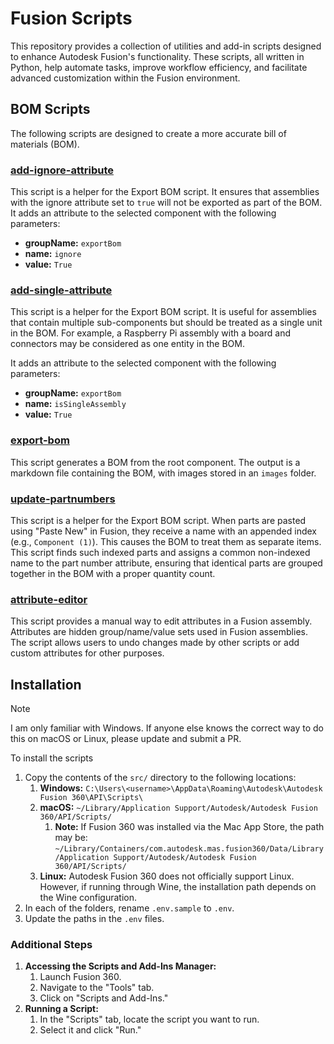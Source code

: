 # Fusion Scripts
This repository provides a collection of utilities and add-in scripts designed to enhance Autodesk Fusion's functionality. These scripts, all written in Python, help automate tasks, improve workflow efficiency, and facilitate advanced customization within the Fusion environment.

## BOM Scripts
The following scripts are designed to create a more accurate bill of materials (BOM).

### [add-ignore-attribute](src/add-ignore-attribute/add-ignore-attribute.py)
This script is a helper for the Export BOM script. It ensures that assemblies with the ignore attribute set to `true` will not be exported as part of the BOM. It adds an attribute to the selected component with the following parameters:

- **groupName:** `exportBom`
- **name:** `ignore`
- **value:** `True`

### [add-single-attribute](src/add-single-attribute/add-single-attribute.py)
This script is a helper for the Export BOM script. It is useful for assemblies that contain multiple sub-components but should be treated as a single unit in the BOM. For example, a Raspberry Pi assembly with a board and connectors may be considered as one entity in the BOM.

It adds an attribute to the selected component with the following parameters:

- **groupName:** `exportBom`
- **name:** `isSingleAssembly`
- **value:** `True`

### [export-bom](src/export-bom/export-bom.py)
This script generates a BOM from the root component. The output is a markdown file containing the BOM, with images stored in an `images` folder.

### [update-partnumbers](src/update-partnumbers/update-partnumbers.py)
This script is a helper for the Export BOM script. When parts are pasted using "Paste New" in Fusion, they receive a name with an appended index (e.g., `Component (1)`). This causes the BOM to treat them as separate items. This script finds such indexed parts and assigns a common non-indexed name to the part number attribute, ensuring that identical parts are grouped together in the BOM with a proper quantity count.

### [attribute-editor](src/attribute-editor/attribute-editor.py)
This script provides a manual way to edit attributes in a Fusion assembly. Attributes are hidden group/name/value sets used in Fusion assemblies. The script allows users to undo changes made by other scripts or add custom attributes for other purposes.

## Installation

> [!NOTE]
> I am only familiar with Windows. If anyone else knows the correct way to do this on macOS or Linux, please update and submit a PR.

To install the scripts

1. Copy the contents of the `src/` directory to the following locations:
   1. **Windows:** `C:\Users\<username>\AppData\Roaming\Autodesk\Autodesk Fusion 360\API\Scripts\`
   1. **macOS:** `~/Library/Application Support/Autodesk/Autodesk Fusion 360/API/Scripts/`
      1. **Note:** If Fusion 360 was installed via the Mac App Store, the path may be:
    `~/Library/Containers/com.autodesk.mas.fusion360/Data/Library/Application Support/Autodesk/Autodesk Fusion 360/API/Scripts/`
   1. **Linux:** Autodesk Fusion 360 does not officially support Linux. However, if running through Wine, the installation path depends on the Wine configuration.
1. In each of the folders, rename `.env.sample` to `.env`.
1. Update the paths in the `.env` files.

### Additional Steps

1. **Accessing the Scripts and Add-Ins Manager:**
   1. Launch Fusion 360.
   1. Navigate to the "Tools" tab.
   1. Click on "Scripts and Add-Ins."
1. **Running a Script:**
   1. In the "Scripts" tab, locate the script you want to run.
   1. Select it and click "Run."
